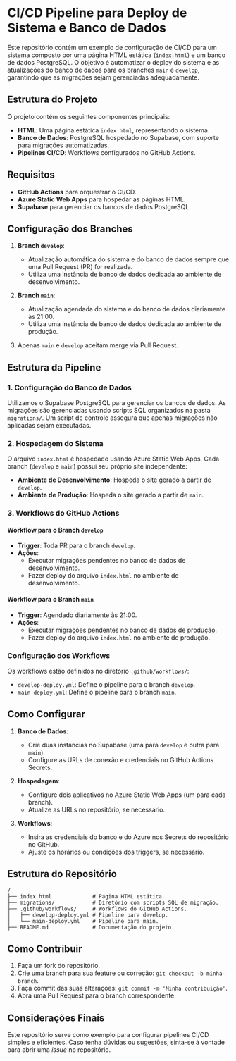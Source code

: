 # CI/CD Pipeline para Deploy de Sistema e Banco de Dados

Este repositório contém um exemplo de configuração de CI/CD para um sistema composto por uma página HTML estática (`index.html`) e um banco de dados PostgreSQL. O objetivo é automatizar o deploy do sistema e as atualizações do banco de dados para os branches `main` e `develop`, garantindo que as migrações sejam gerenciadas adequadamente.

## Estrutura do Projeto

O projeto contém os seguintes componentes principais:

- **HTML**: Uma página estática `index.html`, representando o sistema.
- **Banco de Dados**: PostgreSQL hospedado no Supabase, com suporte para migrações automatizadas.
- **Pipelines CI/CD**: Workflows configurados no GitHub Actions.

## Requisitos

- **GitHub Actions** para orquestrar o CI/CD.
- **Azure Static Web Apps** para hospedar as páginas HTML.
- **Supabase** para gerenciar os bancos de dados PostgreSQL.

## Configuração dos Branches

1. **Branch `develop`**:
   - Atualização automática do sistema e do banco de dados sempre que uma Pull Request (PR) for realizada.
   - Utiliza uma instância de banco de dados dedicada ao ambiente de desenvolvimento.

2. **Branch `main`**:
   - Atualização agendada do sistema e do banco de dados diariamente às 21:00.
   - Utiliza uma instância de banco de dados dedicada ao ambiente de produção.

3. Apenas `main` e `develop` aceitam merge via Pull Request.

## Estrutura da Pipeline

### 1. Configuração do Banco de Dados

Utilizamos o Supabase PostgreSQL para gerenciar os bancos de dados. As migrações são gerenciadas usando scripts SQL organizados na pasta `migrations/`. Um script de controle assegura que apenas migrações não aplicadas sejam executadas.

### 2. Hospedagem do Sistema

O arquivo `index.html` é hospedado usando Azure Static Web Apps. Cada branch (`develop` e `main`) possui seu próprio site independente:

- **Ambiente de Desenvolvimento**: Hospeda o site gerado a partir de `develop`.
- **Ambiente de Produção**: Hospeda o site gerado a partir de `main`.

### 3. Workflows do GitHub Actions

#### Workflow para o Branch `develop`

- **Trigger**: Toda PR para o branch `develop`.
- **Ações**:
  - Executar migrações pendentes no banco de dados de desenvolvimento.
  - Fazer deploy do arquivo `index.html` no ambiente de desenvolvimento.

#### Workflow para o Branch `main`

- **Trigger**: Agendado diariamente às 21:00.
- **Ações**:
  - Executar migrações pendentes no banco de dados de produção.
  - Fazer deploy do arquivo `index.html` no ambiente de produção.

### Configuração dos Workflows

Os workflows estão definidos no diretório `.github/workflows/`:

- `develop-deploy.yml`: Define o pipeline para o branch `develop`.
- `main-deploy.yml`: Define o pipeline para o branch `main`.

## Como Configurar

1. **Banco de Dados**:
   - Crie duas instâncias no Supabase (uma para `develop` e outra para `main`).
   - Configure as URLs de conexão e credenciais no GitHub Actions Secrets.

2. **Hospedagem**:
   - Configure dois aplicativos no Azure Static Web Apps (um para cada branch).
   - Atualize as URLs no repositório, se necessário.

3. **Workflows**:
   - Insira as credenciais do banco e do Azure nos Secrets do repositório no GitHub.
   - Ajuste os horários ou condições dos triggers, se necessário.

## Estrutura do Repositório

```
/
├── index.html             # Página HTML estática.
├── migrations/            # Diretório com scripts SQL de migração.
├── .github/workflows/     # Workflows do GitHub Actions.
│   ├── develop-deploy.yml # Pipeline para develop.
│   └── main-deploy.yml    # Pipeline para main.
├── README.md              # Documentação do projeto.
```

## Como Contribuir

1. Faça um fork do repositório.
2. Crie uma branch para sua feature ou correção: `git checkout -b minha-branch`.
3. Faça commit das suas alterações: `git commit -m 'Minha contribuição'`.
4. Abra uma Pull Request para o branch correspondente.

## Considerações Finais

Este repositório serve como exemplo para configurar pipelines CI/CD simples e eficientes. Caso tenha dúvidas ou sugestões, sinta-se à vontade para abrir uma *issue* no repositório.
